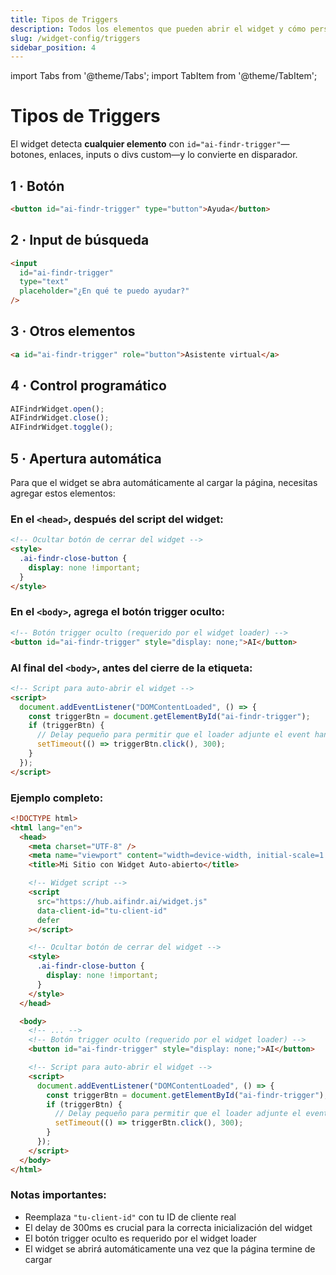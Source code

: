 ```yaml
---
title: Tipos de Triggers
description: Todos los elementos que pueden abrir el widget y cómo personalizarlos
slug: /widget-config/triggers
sidebar_position: 4
---
```


import Tabs from '@theme/Tabs';
import TabItem from '@theme/TabItem';

# Tipos de Triggers

El widget detecta **cualquier elemento** con `id="ai-findr-trigger"`—botones, enlaces, inputs o divs custom—y lo convierte en disparador.

## 1 · Botón

```html
<button id="ai-findr-trigger" type="button">Ayuda</button>
```

## 2 · Input de búsqueda

```html
<input
  id="ai-findr-trigger"
  type="text"
  placeholder="¿En qué te puedo ayudar?"
/>
```

## 3 · Otros elementos

```html
<a id="ai-findr-trigger" role="button">Asistente virtual</a>
```

## 4 · Control programático

```js
AIFindrWidget.open();
AIFindrWidget.close();
AIFindrWidget.toggle();
```

## 5 · Apertura automática

Para que el widget se abra automáticamente al cargar la página, necesitas agregar estos elementos:

### En el `<head>`, después del script del widget:

```html
<!-- Ocultar botón de cerrar del widget -->
<style>
  .ai-findr-close-button {
    display: none !important;
  }
</style>
```

### En el `<body>`, agrega el botón trigger oculto:

```html
<!-- Botón trigger oculto (requerido por el widget loader) -->
<button id="ai-findr-trigger" style="display: none;">AI</button>
```

### Al final del `<body>`, antes del cierre de la etiqueta:

```html
<!-- Script para auto-abrir el widget -->
<script>
  document.addEventListener("DOMContentLoaded", () => {
    const triggerBtn = document.getElementById("ai-findr-trigger");
    if (triggerBtn) {
      // Delay pequeño para permitir que el loader adjunte el event handler
      setTimeout(() => triggerBtn.click(), 300);
    }
  });
</script>
```

### Ejemplo completo:

```html
<!DOCTYPE html>
<html lang="en">
  <head>
    <meta charset="UTF-8" />
    <meta name="viewport" content="width=device-width, initial-scale=1.0" />
    <title>Mi Sitio con Widget Auto-abierto</title>

    <!-- Widget script -->
    <script
      src="https://hub.aifindr.ai/widget.js"
      data-client-id="tu-client-id"
      defer
    ></script>

    <!-- Ocultar botón de cerrar del widget -->
    <style>
      .ai-findr-close-button {
        display: none !important;
      }
    </style>
  </head>

  <body>
    <!-- ... -->
    <!-- Botón trigger oculto (requerido por el widget loader) -->
    <button id="ai-findr-trigger" style="display: none;">AI</button>

    <!-- Script para auto-abrir el widget -->
    <script>
      document.addEventListener("DOMContentLoaded", () => {
        const triggerBtn = document.getElementById("ai-findr-trigger");
        if (triggerBtn) {
          // Delay pequeño para permitir que el loader adjunte el event handler
          setTimeout(() => triggerBtn.click(), 300);
        }
      });
    </script>
  </body>
</html>
```

### Notas importantes:

- Reemplaza `"tu-client-id"` con tu ID de cliente real
- El delay de 300ms es crucial para la correcta inicialización del widget
- El botón trigger oculto es requerido por el widget loader
- El widget se abrirá automáticamente una vez que la página termine de cargar
